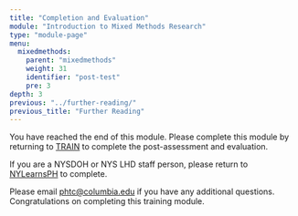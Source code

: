 ```yaml
---
title: "Completion and Evaluation"
module: "Introduction to Mixed Methods Research"
type: "module-page"
menu:
  mixedmethods:
    parent: "mixedmethods"
    weight: 31
    identifier: "post-test"
    pre: 3
depth: 3
previous: "../further-reading/"
previous_title: "Further Reading"
---
```


You have reached the end of this module. Please complete this module by returning to [TRAIN](https://www.train.org/DesktopShell.aspx) to complete the post-assessment and evaluation.

If you are a NYSDOH or NYS LHD staff person, please return to [NYLearnsPH](https://www.nylearnsph.com/Public/default.aspx) to complete.

Please email phtc@columbia.edu if you have any additional questions. Congratulations on completing this training module.
